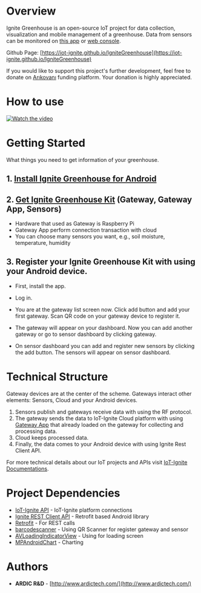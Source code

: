 # Overview

Ignite Greenhouse is an open-source IoT project for data collection, visualization and mobile management of a greenhouse. Data from sensors can be monitored on [this app](https://github.com/IoT-Ignite/IgniteGreenhouse/releases) or [web console](http://ignitegreenhouse.com/).

Github Page: [https://iot-ignite.github.io/IgniteGreenhouse](https://iot-ignite.github.io/IgniteGreenhouse)

If you would like to support this project's further development, feel free to donate on [Arıkovanı](https://arikovani.com/projeler/akilli-sera/detay) funding platform. Your donation is highly appreciated.

# How to use

[![Watch the video](http://img.youtube.com/vi/w6tWYsvksHo/0.jpg)](https://www.youtube.com/watch?v=w6tWYsvksHo&feature=youtu.be)

# Getting Started

What things you need to get information of your greenhouse.

## 1. [Install Ignite Greenhouse for Android](https://github.com/IoT-Ignite/IgniteGreenhouse/releases)

## 2. [Get Ignite Greenhouse Kit](https://www.iot-ignite.com/contact) (Gateway, Gateway App, Sensors)
   * Hardware that used as Gateway is Raspberry Pi
   * Gateway App perform connection transaction with cloud
   * You can choose many sensors you want, e.g., soil moisture, temperature, humidity

## 3. Register your Ignite Greenhouse Kit with using your Android device.

* First, install the app.

* Log in.

* You are at the gateway list screen now. Click add button and add your first gateway. Scan QR code on your gateway device to register it.

* The gateway will appear on your dashboard. Now you can add another gateway or go to sensor dashboard by clicking gateway.

* On sensor dashboard you can add and register new sensors by clicking the add button. The sensors will appear on sensor dashboard.

# Technical Structure

Gateway devices are at the center of the scheme. Gateways interact other elements: Sensors, Cloud and your Android devices.

1. Sensors publish and gateways receive data with using the RF protocol.
2. The gateway sends the data to IoT-Ignite Cloud platform with using [Gateway App](https://github.com/IoT-Ignite/IgniteGreenhouseGateway/releases/tag/v1.0.0) that already loaded on the gateway for collecting and processing data.
3. Cloud keeps processed data.
4. Finally, the data comes to your Android device with using Ignite Rest Client API.

For more technical details about our IoT projects and APIs visit [IoT-Ignite Documentations](https://devzone.iot-ignite.com/documents).

# Project Dependencies

* [IoT-Ignite API](https://devzone.iot-ignite.com/documents) - IoT-Ignite platform connections
* [Ignite REST Client API](https://github.com/IoT-Ignite/IgniteRestClientLibrary) - Retrofit based Android library
* [Retrofit](http://square.github.io/retrofit/) - For REST calls
* [barcodescanner](https://github.com/dm77/barcodescanner) - Using QR Scanner for register gateway and sensor
* [AVLoadingIndicatorView](https://github.com/81813780/AVLoadingIndicatorView) - Using for loading screen
* [MPAndroidChart](https://github.com/PhilJay/MPAndroidChart) - Charting

# Authors

* **ARDIC R&D** - [http://www.ardictech.com/](http://www.ardictech.com/)
